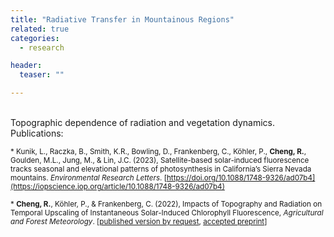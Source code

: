 ```yaml
---
title: "Radiative Transfer in Mountainous Regions"
related: true
categories:
  - research

header:
  teaser: ""

---
```

<br/>
Topographic dependence of radiation and vegetation dynamics.

<br/>
Publications:

<sub>* Kunik, L., Raczka, B., Smith, K.R., Bowling, D., Frankenberg, C., Köhler, P., **Cheng, R.**, Goulden, M.L., Jung, M., & Lin, J.C. (2023), Satellite-based solar-induced fluorescence tracks seasonal and elevational patterns of photosynthesis in California’s Sierra Nevada mountains. <em>Environmental Research Letters</em>. [https://doi.org/10.1088/1748-9326/ad07b4](https://iopscience.iop.org/article/10.1088/1748-9326/ad07b4)
</sub>

<sub>* **Cheng, R.**, Köhler, P., & Frankenberg, C. (2022), Impacts of Topography and Radiation on Temporal Upscaling of Instantaneous Solar-Induced Chlorophyll Fluorescence, <em>Agricultural and Forest Meteorology</em>. [[published version by request](https://authors.elsevier.com/a/1g0jqcFXJcsE7), [accepted preprint](ftp://fluo.gps.caltech.edu/XYZT_RuiPaper/AGMET_109197_topography_2022_ACCEPTED.pdf)]</sub>

